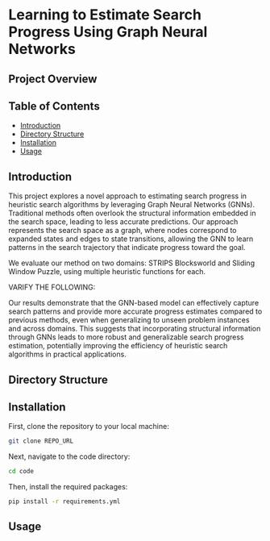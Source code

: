 # Learning to Estimate Search Progress Using Graph Neural Networks

## Project Overview

## Table of Contents
- [Introduction](#introduction)
- [Directory Structure](#directory-structure)
- [Installation](#installation)
- [Usage](#usage)


## Introduction

This project explores a novel approach to estimating search progress in heuristic search algorithms by leveraging Graph Neural Networks (GNNs). Traditional methods often overlook the structural information embedded in the search space, leading to less accurate predictions. Our approach represents the search space as a graph, where nodes correspond to expanded states and edges to state transitions, allowing the GNN to learn patterns in the search trajectory that indicate progress toward the goal.

We evaluate our method on two domains: STRIPS Blocksworld and Sliding Window Puzzle, using multiple heuristic functions for each.

VARIFY THE FOLLOWING:

Our results demonstrate that the GNN-based model can effectively capture search patterns and provide more accurate progress estimates compared to previous methods, even when generalizing to unseen problem instances and across domains. This suggests that incorporating structural information through GNNs leads to more robust and generalizable search progress estimation, potentially improving the efficiency of heuristic search algorithms in practical applications.

## Directory Structure


## Installation

First, clone the repository to your local machine:

```bash
git clone REPO_URL
```

Next, navigate to the code directory:

```bash
cd code
```

Then, install the required packages:

```bash
pip install -r requirements.yml
```


## Usage


